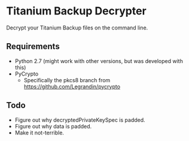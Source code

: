 Titanium Backup Decrypter
=========================

Decrypt your Titanium Backup files on the command line.

Requirements
------------

 * Python 2.7 (might work with other versions, but was developed with this)
 * PyCrypto
	* Specifically the pkcs8 branch from https://github.com/Legrandin/pycrypto


Todo
----

 * Figure out why decryptedPrivateKeySpec is padded.
 * Figure out why data is padded.
 * Make it not-terrible.
